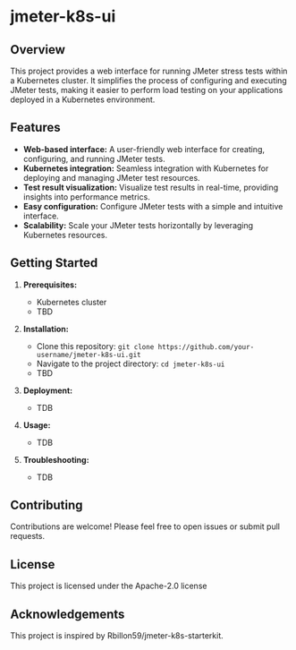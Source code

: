 # jmeter-k8s-ui

## Overview

This project provides a web interface for running JMeter stress tests within a Kubernetes cluster. It simplifies the process of configuring and executing JMeter tests, making it easier to perform load testing on your applications deployed in a Kubernetes environment.

## Features

* **Web-based interface:**  A user-friendly web interface for creating, configuring, and running JMeter tests.
* **Kubernetes integration:** Seamless integration with Kubernetes for deploying and managing JMeter test resources.
* **Test result visualization:**  Visualize test results in real-time, providing insights into performance metrics.
* **Easy configuration:**  Configure JMeter tests with a simple and intuitive interface.
* **Scalability:**  Scale your JMeter tests horizontally by leveraging Kubernetes resources.

## Getting Started

1. **Prerequisites:**
   * Kubernetes cluster
   * TBD

2. **Installation:**
   * Clone this repository: `git clone https://github.com/your-username/jmeter-k8s-ui.git`
   * Navigate to the project directory: `cd jmeter-k8s-ui`
   * TBD

3. **Deployment:**
   * TDB

4. **Usage:**
   * TDB

5. **Troubleshooting:**
   * TDB


## Contributing

Contributions are welcome! Please feel free to open issues or submit pull requests.

## License

This project is licensed under the Apache-2.0 license

## Acknowledgements

This project is inspired by Rbillon59/jmeter-k8s-starterkit.
